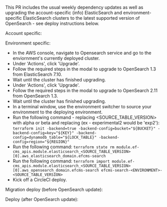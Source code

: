This PR includes the usual weekly dependency updates as well as upgrading the account-specific (info) ElasticSearch and environment-specific ElasticSearch clusters to the latest supported version of OpenSearch - see deploy instructions below.

Account specific:

Environment specific: 
- In the AWS console, navigate to Opensearch service and go to the enviornment's currently deployed cluster.
- Under 'Actions', click 'Upgrade'.
- Follow the required steps in the modal to upgrade to OpenSearch 1.3 from ElasticSearch 7.10.
- Wait until the cluster has finished upgrading.
- Under 'Actions', click 'Upgrade'.
- Follow the required steps in the modal to upgrade to OpenSearch 2.11 from OpenSearch 1.3.
- Wait until the cluster has finished upgrading.
- In a terminal window, use the environment switcher to source your environment to the deploying environment.
- Run the following command - replacing <SOURCE_TABLE_VERSION> with alpha or beta and replacing <ENVIRONMENT> (ex - experimental2 would be 'exp2'):
    `terraform init -backend=true -backend-config=bucket="${BUCKET}" -backend-config=key="${KEY}" -backend-config=dynamodb_table="${LOCK_TABLE}" -backend-config=region="${REGION}"`
- Run the following command:
    `terraform state rm module.ef-cms_apis.module.elasticsearch_<SOURCE_TABLE_VERSION>[0].aws_elasticsearch_domain.efcms-search`
- Run the following command:
    `terraform import module.ef-cms_apis.module.elasticsearch_<SOURCE_TABLE_VERSION>[0].aws_opensearch_domain.efcms-search efcms-search-<ENVIRONMENT>-<SOURCE_TABLE_VERSION>`
- Kick off a CircleCI deploy.

Migration deploy (before OpenSearch update):

Deploy (after OpenSearch update):